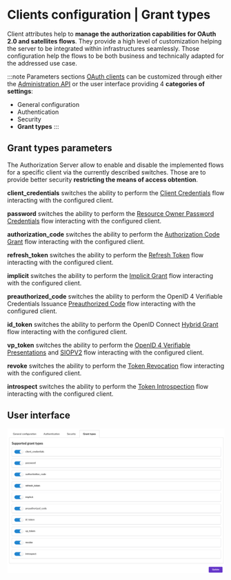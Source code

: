 # Clients configuration | Grant types

Client attributes help to __manage the authorization capabilities for OAuth 2.0 and satellites flows__. They provide a high level of customization helping the server to be integrated within infrastructures seamlessly. Those configuration help the flows to be both business and technically adapted for the addressed use case.

:::note Parameters sections
[OAuth clients](/docs/provider-configuration/configure-clients) can be customized through either the [Administration API](/api/list-clients) or the user interface providing 4 __categories of settings__:

- General configuration
- Authentication
- Security
- __Grant types__
:::

## Grant types parameters

The Authorization Server allow to enable and disable the implemented flows for a specific client via the currently described switches. Those are to provide better security __restricting the means of access obtention__.

<div class="parameters">

__client_credentials__ switches the ability to perform the [Client Credentials](https://datatracker.ietf.org/doc/html/rfc6749#section-4.4) flow interacting with the configured client.

__password__ switches the ability to perform the [Resource Owner Password Credentials](https://datatracker.ietf.org/doc/html/rfc6749#section-4.3) flow interacting with the configured client.

__authorization_code__ switches the ability to perform the [Authorization Code Grant](https://datatracker.ietf.org/doc/html/rfc6749#section-4.1) flow interacting with the configured client.

__refresh_token__ switches the ability to perform the [Refresh Token](https://datatracker.ietf.org/doc/html/rfc6749#section-6) flow interacting with the configured client.

__implicit__ switches the ability to perform the [Implicit Grant](https://datatracker.ietf.org/doc/html/rfc6749#section-4.2) flow interacting with the configured client.

__preauthorized_code__ switches the ability to perform the OpenID 4 Verifiable Credentials Issuance [Preauthorized Code](https://openid.net/specs/openid-4-verifiable-credential-issuance-1_0.html#section-3.5) flow interacting with the configured client.

__id_token__ switches the ability to perform the OpenID Connect [Hybrid Grant](https://openid.net/specs/openid-connect-core-1_0.html#HybridFlowAuth) flow interacting with the configured client.

__vp_token__ switches the ability to perform the [OpenID 4 Verifiable Presentations](https://openid.net/specs/openid-4-verifiable-presentations-1_0.html#section-3) and [SIOPV2](https://openid.net/specs/openid-connect-self-issued-v2-1_0.html#section-3) flow interacting with the configured client.

__revoke__ switches the ability to perform the [Token Revocation](https://datatracker.ietf.org/doc/html/rfc7009#section-2) flow interacting with the configured client.

__introspect__ switches the ability to perform the [Token Introspection](https://datatracker.ietf.org/doc/html/rfc7662) flow interacting with the configured client.

</div>

## User interface
![client form](/assets/images/oauth-clients-grant-types.png)

